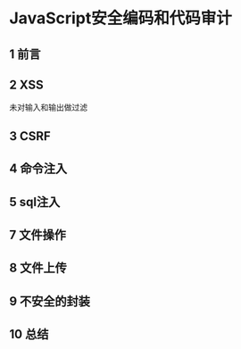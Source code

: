 # JavaScript安全编码和代码审计

## 1 前言

## 2 XSS

未对输入和输出做过滤

## 3 CSRF

## 4 命令注入

## 5 sql注入

## 7 文件操作

## 8 文件上传

## 9 不安全的封装

## 10 总结












